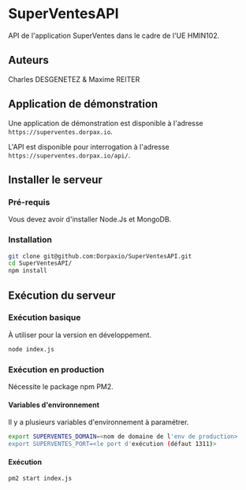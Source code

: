 # SuperVentesAPI

API de l'application SuperVentes dans le cadre de l'UE HMIN102.

## Auteurs
Charles DESGENETEZ & Maxime REITER

## Application de démonstration
Une application de démonstration est disponible à l'adresse `https://superventes.dorpax.io`. 

L'API est disponible pour interrogation à l'adresse ``https://superventes.dorpax.io/api/``.

## Installer le serveur

### Pré-requis
Vous devez avoir d'installer Node.Js et MongoDB.

### Installation
```bash
git clone git@github.com:Dorpaxio/SuperVentesAPI.git
cd SuperVentesAPI/
npm install
```

## Exécution du serveur
### Exécution basique
À utiliser pour la version en développement.
```bash
node index.js
```

### Exécution en production
Nécessite le package npm PM2.
#### Variables d'environnement
Il y a plusieurs variables d'environnement à paramétrer.
```bash
export SUPERVENTES_DOMAIN=<nom de domaine de l'env de production>
export SUPERVENTES_PORT=<le port d'exécution (défaut 1311)>
```
#### Exécution
```bash
pm2 start index.js
```
